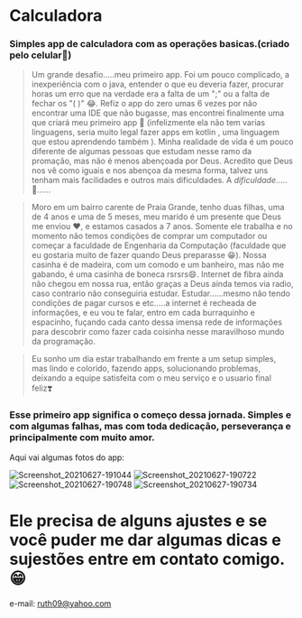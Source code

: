 # Calculadora
### Simples app de calculadora com as operações basicas.(criado pelo celular📱)


> Um grande desafio.....meu primeiro app. Foi um pouco complicado, a inexperiência com o java, entender o que eu deveria fazer, procurar horas um erro que na verdade era a falta de um ";" ou a falta de fechar os "( )" 😂. Refiz o app do zero umas 6 vezes por não encontrar uma IDE que não bugasse, mas encontrei finalmente uma que criará meu primeiro app 🥰 (infelizmente ela não tem varias linguagens, seria muito legal fazer apps em kotlin , uma linguagem que estou aprendendo também ). Minha realidade de vida é um pouco diferente de algumas pessoas que estudam nesse ramo da promação, mas não é menos abençoada por Deus. Acredito que Deus nos vê como iguais e nos abençoa da mesma forma, talvez uns tenham mais facilidades e outros mais dificuldades. A *dificuldade*.....🤔......

> Moro em um bairro carente de Praia Grande, tenho duas filhas, uma de 4 anos e uma de 5 meses, meu marido é um presente que Deus me enviou ❤️, e estamos casados a 7 anos. Somente ele trabalha e no momento não temos condições de comprar um computador ou começar a faculdade de Engenharia da Computação (faculdade que eu gostaria muito de fazer quando Deus preparasse 😁). Nossa casinha é de madeira, com um comodo e um banheiro, mas não me gabando, é uma casinha de boneca rsrsrs😄. Internet de fibra ainda não chegou em nossa rua, então graças a Deus ainda temos via radio, caso contrario não conseguiria estudar. Estudar......mesmo não tendo condições de pagar cursos e etc.....a internet é recheada de informações, e eu vou te falar, entro em cada burraquinho e espacinho, fuçando cada canto dessa imensa rede de informações para descobrir como fazer cada coisinha nesse maravilhoso mundo da programação.

> Eu sonho um dia estar trabalhando em frente a um setup simples, mas lindo e colorido, fazendo apps, solucionando problemas, deixando a equipe satisfeita com o meu serviço e o usuario final feliz❣️

### Esse primeiro app significa o começo dessa jornada. Simples e com algumas falhas, mas com toda dedicação, perseverança e principalmente com muito amor.

Aqui vai algumas fotos do app:

![Screenshot_20210627-191044](Screenshot_20210627-191044.png)
![Screenshot_20210627-190722](Screenshot_20210627-190722.png)
![Screenshot_20210627-190748](Screenshot_20210627-190748.png)
![Screenshot_20210627-190734](Screenshot_20210627-190734.png)

# Ele precisa de alguns ajustes e se você puder me dar algumas dicas e sujestões entre em contato comigo.😁
e-mail: ruth09@yahoo.com
